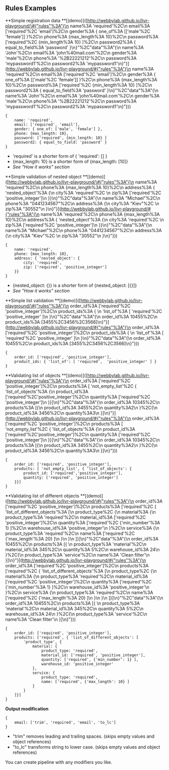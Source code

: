 ## Rules Examples

**Simple registration data **\[\(demo\)\]\([http://webbylab.github.io/livr-playground/\#{"rules"%3A"{\n    name%3A 'required'%2C\n    email%3A \['required'%2C 'email'\]%2C\n    gender%3A { one\_of%3A \[\['male'%2C 'female'\]\] }%2C\n    phone%3A {max\_length%3A 10}%2C\n    password%3A \['required'%2C {min\_length%3A 10} \]%2C\n    password2%3A { equal\_to\_field%3A 'password' }\n}"%2C"data"%3A"{\n    name%3A 'John'%2C\n    email%3A 'john%40mail.com'%2C\n    gender%3A 'male'%2C\n    phone%3A '%2B22221212'%2C\n    password%3A 'mypassword1'%2C\n    password2%3A 'mypassword1'\n}"}](http://webbylab.github.io/livr-playground/#{"rules"%3A"{\n    name%3A 'required'%2C\n    email%3A ['required'%2C 'email']%2C\n    gender%3A { one_of%3A [['male'%2C 'female']] }%2C\n    phone%3A {max_length%3A 10}%2C\n    password%3A ['required'%2C {min_length%3A 10} ]%2C\n    password2%3A { equal_to_field%3A 'password' }\n}"%2C"data"%3A"{\n    name%3A 'John'%2C\n    email%3A 'john%40mail.com'%2C\n    gender%3A 'male'%2C\n    phone%3A '%2B22221212'%2C\n    password%3A 'mypassword1'%2C\n    password2%3A 'mypassword1'\n}"})\)

```text
{
    name: 'required',
    email: ['required', 'email'],
    gender: { one_of: ['male', 'female'] },
    phone: {max_length: 10},
    password: ['required', {min_length: 10} ]
    password2: { equal_to_field: 'password' }
}
```

* 'required' is a shorter form of { 'required': \[\] }
* {max\_length: 10} is a shorter form of {max\_length: \[10\]}
* _See "How it works" section_

**Simple validation of nested object **\[\(demo\)\]\([http://webbylab.github.io/livr-playground/\#{"rules"%3A"{\n    name%3A 'required'%2C\n    phone%3A {max\_length%3A 10}%2C\n    address%3A { 'nested\_object'%3A {\n        city%3A 'required'%2C \n        zip%3A \['required'%2C 'positive\_integer'\]\n    }}\n}"%2C"data"%3A"{\n    name%3A \"Michael\"%2C\n    phone%3A \"0441234567\"%2C\n    address%3A {\n        city%3A \"Kiev\"%2C \n        zip%3A \"30552\"\n    }\n}"}](http://webbylab.github.io/livr-playground/#{"rules"%3A"{\n    name%3A 'required'%2C\n    phone%3A {max_length%3A 10}%2C\n    address%3A { 'nested_object'%3A {\n        city%3A 'required'%2C \n        zip%3A ['required'%2C 'positive_integer']\n    }}\n}"%2C"data"%3A"{\n    name%3A \"Michael\"%2C\n    phone%3A \"0441234567\"%2C\n    address%3A {\n        city%3A \"Kiev\"%2C \n        zip%3A \"30552\"\n    }\n}"})\)

```text
{
    name: 'required',
    phone: {max_length: 10},
    address: { 'nested_object': {
        city: 'required',
        zip: ['required', 'positive_integer']
    }}
}
```

* {nested\_object: {}} is a shorter form of {nested\_object: \[{}\]}
* _See "How it works" section_

**Simple list validation **\[\(demo\)\]\([http://webbylab.github.io/livr-playground/\#{"rules"%3A"{\n    order\_id%3A \['required'%2C 'positive\_integer'\]%2C\n    product\_ids%3A { \n       'list\_of'%3A \[ 'required'%2C  'positive\_integer' \]\n    }\n}"%2C"data"%3A"{\n    order\_id%3A 10455%2C\n    product\_ids%3A \[3455%2C3456%2C3566\]\n}"}](http://webbylab.github.io/livr-playground/#{"rules"%3A"{\n    order_id%3A ['required'%2C 'positive_integer']%2C\n    product_ids%3A { \n       'list_of'%3A [ 'required'%2C  'positive_integer' ]\n    }\n}"%2C"data"%3A"{\n    order_id%3A 10455%2C\n    product_ids%3A [3455%2C3456%2C3566]\n}"})\)

```text
{
    order_id: ['required', 'positive_integer'],
    product_ids: { 'list_of': [ 'required',  'positive_integer' ] }
}
```

**Validating list of objects **\[\(demo\)\]\([http://webbylab.github.io/livr-playground/\#{"rules"%3A"{\n    order\_id%3A \['required'%2C 'positive\_integer'\]%2C\n    products%3A \[ 'not\_empty\_list'%2C { 'list\_of\_objects'%3A {\n        product\_id%3A \['required'%2C'positive\_integer'\]%2C\n        quantity%3A \['required'%2C 'positive\_integer'\]\n    }}\]\n}"%2C"data"%3A"{\n    order\_id%3A 10345%2C\n    products%3A \[{\n        product\_id%3A 3455%2C\n        quantity%3A2\n    }%2C{\n        product\_id%3A 3456%2C\n        quantity%3A3\n    }\]\n}"}](http://webbylab.github.io/livr-playground/#{"rules"%3A"{\n    order_id%3A ['required'%2C 'positive_integer']%2C\n    products%3A [ 'not_empty_list'%2C { 'list_of_objects'%3A {\n        product_id%3A ['required'%2C'positive_integer']%2C\n        quantity%3A ['required'%2C 'positive_integer']\n    }}]\n}"%2C"data"%3A"{\n    order_id%3A 10345%2C\n    products%3A [{\n        product_id%3A 3455%2C\n        quantity%3A2\n    }%2C{\n        product_id%3A 3456%2C\n        quantity%3A3\n    }]\n}"})\)

```text
{
    order_id: ['required', 'positive_integer'],
    products: [ 'not_empty_list', { 'list_of_objects': {
        product_id: ['required','positive_integer'],
        quantity: ['required', 'positive_integer']
    }}]
}
```

**Validating list of different objects **\[\(demo\)\]\([http://webbylab.github.io/livr-playground/\#{"rules"%3A"{\n    order\_id%3A \['required'%2C 'positive\_integer'\]%2C\n    products%3A \['required'%2C { 'list\_of\_different\_objects'%3A \[\n        product\_type%2C {\n            material%3A {\n                product\_type%3A 'required'%2C\n                material\_id%3A \['required'%2C 'positive\_integer'\]%2C\n                quantity%3A \['required'%2C {'min\_number'%3A 1} \]%2C\n                warehouse\_id%3A 'positive\_integer'\n            }%2C\n            service%3A {\n                product\_type%3A 'required'%2C\n                name%3A \['required'%2C {'max\_length'%3A 20} \]\n            }\n        }\n    \]}\]\n}"%2C"data"%3A"{\n    order\_id%3A 10455%2C\n    products%3A \[{ \n        product\_type%3A 'material'%2C\n        material\_id%3A 345%2C\n        quantity%3A  5%2C\n        warehouse\_id%3A 24\n    }%2C{\n        product\_type%3A 'service'%2C\n        name%3A 'Clean filter'\n    }\]\n}"}](http://webbylab.github.io/livr-playground/#{"rules"%3A"{\n    order_id%3A ['required'%2C 'positive_integer']%2C\n    products%3A ['required'%2C { 'list_of_different_objects'%3A [\n        product_type%2C {\n            material%3A {\n                product_type%3A 'required'%2C\n                material_id%3A ['required'%2C 'positive_integer']%2C\n                quantity%3A ['required'%2C {'min_number'%3A 1} ]%2C\n                warehouse_id%3A 'positive_integer'\n            }%2C\n            service%3A {\n                product_type%3A 'required'%2C\n                name%3A ['required'%2C {'max_length'%3A 20} ]\n            }\n        }\n    ]}]\n}"%2C"data"%3A"{\n    order_id%3A 10455%2C\n    products%3A [{ \n        product_type%3A 'material'%2C\n        material_id%3A 345%2C\n        quantity%3A  5%2C\n        warehouse_id%3A 24\n    }%2C{\n        product_type%3A 'service'%2C\n        name%3A 'Clean filter'\n    }]\n}"})\)

```text
{
    order_id: ['required', 'positive_integer'],
    products: ['required', { 'list_of_different_objects': [
        'product_type', {
            material: {
                product_type: 'required',
                material_id: ['required', 'positive_integer'],
                quantity: ['required', {'min_number': 1} ],
                warehouse_id: 'positive_integer'
            },
            service: {
                product_type: 'required',
                name: ['required', {'max_length': 10} ]
            }
        }
    ]}]
}
```

**Output modification**

```text
{
    email: ['trim', 'required', 'email', 'to_lc']
}
```

* "trim" removes leading and trailing spaces. \(skips empty values and object references\)
* "to\_lc" transforms string to lower case. \(skips empty values and object references\)

You can create pipeline with any modifiers you like.

